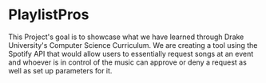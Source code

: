 # PlaylistPros
This Project's goal is to showcase what we have learned through Drake University's Computer Science Curriculum. We are creating a tool using the Spotify API that would allow users to essentially request songs at an event and whoever is in control of the music can approve or deny a request as well as set up parameters for it. 
